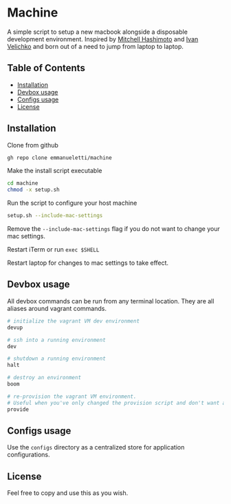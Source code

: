 # Machine

A simple script to setup a new macbook alongside a disposable development environment. Inspired by [Mitchell Hashimoto](https://github.com/mitchellh/nixos-config) and [Ivan Velichko](https://iximiuz.com/en/posts/how-to-setup-development-environment/) and born out of a need to jump from laptop to laptop.

## Table of Contents <!-- omit in toc -->

- [Installation](#installation)
- [Devbox usage](#devbox-usage)
- [Configs usage](#configs-usage)
- [License](#license)

## Installation

Clone from github

```bash
gh repo clone emmanueletti/machine
```

Make the install script executable

```bash
cd machine
chmod -x setup.sh
```

Run the script to configure your host machine

```bash
setup.sh --include-mac-settings
```

Remove the `--include-mac-settings` flag if you do not want to change your mac settings.

Restart iTerm or run `exec $SHELL`

Restart laptop for changes to mac settings to take effect.

## Devbox usage

All devbox commands can be run from any terminal location. They are all aliases
around vagrant commands.

```bash
# initialize the vagrant VM dev environment
devup

# ssh into a running environment
dev

# shutdown a running environment
halt

# destroy an environment
boom

# re-provision the vagrant VM environment. 
# Useful when you've only changed the provision script and don't want a full `devup`
provide
```

## Configs usage

Use the `configs` directory as a centralized store for application configurations.

## License

Feel free to copy and use this as you wish.
